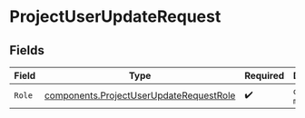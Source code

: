 # ProjectUserUpdateRequest


## Fields

| Field                                                                                              | Type                                                                                               | Required                                                                                           | Description                                                                                        |
| -------------------------------------------------------------------------------------------------- | -------------------------------------------------------------------------------------------------- | -------------------------------------------------------------------------------------------------- | -------------------------------------------------------------------------------------------------- |
| `Role`                                                                                             | [components.ProjectUserUpdateRequestRole](../../models/components/projectuserupdaterequestrole.md) | :heavy_check_mark:                                                                                 | `owner` or `member`                                                                                |